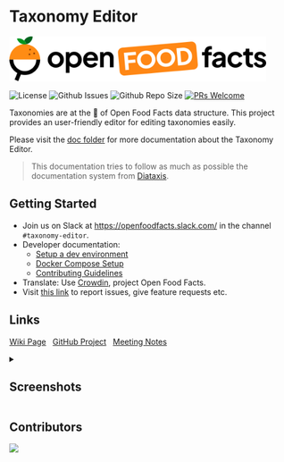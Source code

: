 # Taxonomy Editor

<picture>
  <source media="(prefers-color-scheme: dark)" srcset="./doc/assets/off-logo-horizontal-dark.svg">
  <source media="(prefers-color-scheme: light)" srcset="./doc/assets/off-logo-horizontal-light.svg">
  <img height="80" src="./doc/assets/off-logo-horizontal-light.svg">
</picture>

<br />

![License](https://img.shields.io/github/license/openfoodfacts/taxonomy-editor?style=for-the-badge&color=green)
![Github Issues](https://img.shields.io/github/issues/openfoodfacts/taxonomy-editor?style=for-the-badge&color=critical)
![Github Repo Size](https://img.shields.io/github/repo-size/openfoodfacts/taxonomy-editor?style=for-the-badge&color=aqua)
[![PRs Welcome](https://img.shields.io/badge/PRs-welcome-brightgreen.svg?style=for-the-badge)](http://makeapullrequest.com)

Taxonomies are at the 🧡 of Open Food Facts data structure. This project provides an user-friendly editor for editing taxonomies easily.

Please visit the [doc folder](./doc) for more documentation about the Taxonomy Editor.
> This documentation tries to follow as much as possible the documentation system from [Diataxis](https://diataxis.fr/).

## Getting Started

- Join us on Slack at https://openfoodfacts.slack.com/ in the channel `#taxonomy-editor`.
- Developer documentation:
  - [Setup a dev environment](./doc/introduction/setup-dev.md)
  - [Docker Compose Setup](./doc/how-to-guides/docker-compose-setup.md)
  - [Contributing Guidelines](./CONTRIBUTING.md)
- Translate: Use [Crowdin](https://crowdin.com/project/openfoodfacts), project Open Food Facts.
- Visit [this link](https://github.com/openfoodfacts/taxonomy-editor/issues) to report issues, give feature requests etc.

## Links

<p>

[Wiki Page](https://wiki.openfoodfacts.org/GSOC_2022_-_Taxonomy_editor) &nbsp;
[GitHub Project](https://github.com/orgs/openfoodfacts/projects/28/views/1) &nbsp;
[Meeting Notes](https://docs.google.com/document/d/1tdYkUmoRU8BxFPdCwtewoUi7PV8PmDlXtExOcPYyu-I/edit#) </p>

<details><summary><h2> Screenshots </h2></summary>

<img width="500" src="https://user-images.githubusercontent.com/25586296/194070542-962fb4ab-180b-4bc2-a8fd-b99ac4ffd87f.png" />
<img width="500" src="https://user-images.githubusercontent.com/25586296/194070696-0f32452e-2a35-4a47-b6cb-880aee82360e.png" />
<img width="500" src="https://user-images.githubusercontent.com/25586296/194070712-9599da94-1a5a-4246-85ed-2c2c7a2499ae.png" />
<img width="500" src="https://user-images.githubusercontent.com/25586296/194070730-302c0cac-800e-4c2a-80f6-67bad360bb74.png" />
<img width="500" src="https://user-images.githubusercontent.com/25586296/194070769-99beed88-081f-435d-8fe0-b97e4c363fea.png" />
<img width="500" src="https://user-images.githubusercontent.com/25586296/194070779-da4684d3-26ea-4fd9-8916-0e8c4fdea0c9.png" />

</details>

## Contributors

<a href="https://github.com/openfoodfacts/taxonomy-editor/graphs/contributors">
  <img src="https://contrib.rocks/image?repo=openfoodfacts/taxonomy-editor" />
</a>
